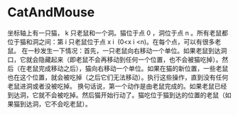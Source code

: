 # CatAndMouse
坐标轴上有一只猫， k 只老鼠和一个洞。猫位于点 0 ，洞位于点 n 。所有老鼠都位于猫和洞之间：第 i 只老鼠位于点 x  i ​  (0&lt;x  i ​  &lt;n)。在每个点，可以有很多老鼠。  在一秒发生一下情况：首先，一只老鼠向右移动一个单位。如果老鼠到达洞口，它就会隐藏起来（即老鼠不会再移动到任何一个位置，也不会被猫吃掉）。然后（在老鼠完成移动之后），猫向右移动一个单位。如果在猫的新位置，一些老鼠也在这个位置，就会被吃掉（之后它们无法移动）。执行这些操作，直到没有任何老鼠进洞或者没被吃掉。  换句话说，第一个动作是由老鼠完成的。如果老鼠已经到达洞，它就不会被吃掉。然后猫开始行动了。猫吃位于猫到达的位置的老鼠（如果猫到达洞，它不会吃老鼠）。

